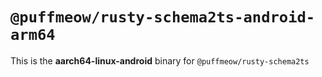 # `@puffmeow/rusty-schema2ts-android-arm64`

This is the **aarch64-linux-android** binary for `@puffmeow/rusty-schema2ts`
